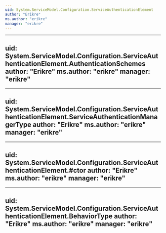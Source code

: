 ```yaml
---
uid: System.ServiceModel.Configuration.ServiceAuthenticationElement
author: "Erikre"
ms.author: "erikre"
manager: "erikre"
---
```


---
uid: System.ServiceModel.Configuration.ServiceAuthenticationElement.AuthenticationSchemes
author: "Erikre"
ms.author: "erikre"
manager: "erikre"
---

---
uid: System.ServiceModel.Configuration.ServiceAuthenticationElement.ServiceAuthenticationManagerType
author: "Erikre"
ms.author: "erikre"
manager: "erikre"
---

---
uid: System.ServiceModel.Configuration.ServiceAuthenticationElement.#ctor
author: "Erikre"
ms.author: "erikre"
manager: "erikre"
---

---
uid: System.ServiceModel.Configuration.ServiceAuthenticationElement.BehaviorType
author: "Erikre"
ms.author: "erikre"
manager: "erikre"
---
